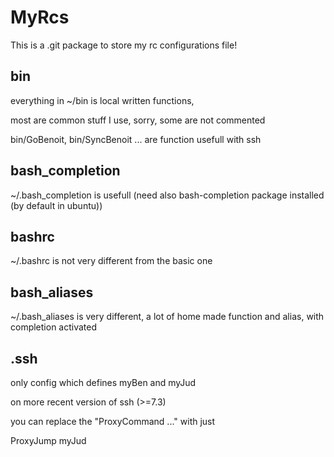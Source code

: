 # MyRcs


This is a .git package to store my rc configurations file!

bin
---

everything in ~/bin is local written functions,

most are common stuff I use, sorry, some are not commented

bin/GoBenoit, bin/SyncBenoit ... are function usefull with ssh


bash_completion
--------------

~/.bash_completion is usefull (need also bash-completion package installed (by default in ubuntu))

bashrc
------

~/.bashrc is not very different from the basic one

bash_aliases
------------

~/.bash_aliases is very different, a lot of home made function and alias, with completion activated

.ssh
----
only config which defines myBen and myJud

on more recent version of ssh (>=7.3)

you can replace the "ProxyCommand ..." with just

ProxyJump myJud


